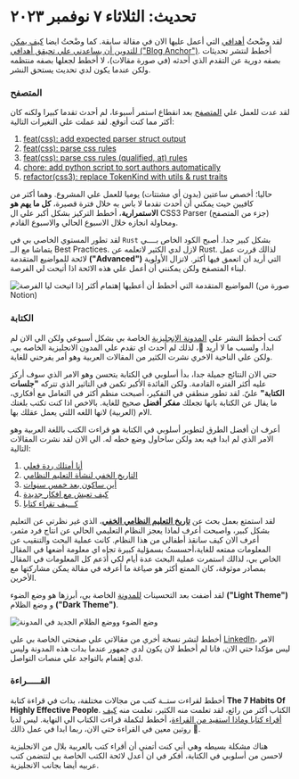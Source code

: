 # تحديث: الثلاثاء ٧ نوفمبر ٢٠٢٣

لقد وضْحتُ [أهدافي](/fresh-start) التي أعمل عليها الان في مقالة سابقة. كما وضْحتُ ايضا [كيف يمكن للتدوين أن يساعدني علي تحيقق أهدافي ("Blog Anchor")](/blog-anchor). أخطط لنتشر تحديثات بصفه دورية عن التقدم الذي أحدثه (في صورة مقالات)، لا أخطط لجعلها بصفه منتظمه ولكن عندما يكون لدي تحديث يستحق النشر.

### المتصفح

لقد عدت للعمل علي [المتصفح](https://github.com/gosub-browser/gosub-engine) بعد انقطاع استمر أسبوعا، لم أحدث تقدما كبيرا ولكنه كان أكثر مما كنت أتوقع. لقد عملت علي التغيرات التالية:

1. [feat(css): add expected parser struct output](https://github.com/gosub-browser/gosub-engine/pull/227)
2. [feat(css): parse css rules](https://github.com/gosub-browser/gosub-engine/pull/228)
3. [feat(css): parse css rules (qualified, at) rules](https://github.com/gosub-browser/gosub-engine/pull/229)
4. [chore: add python script to sort authors automatically](https://github.com/gosub-browser/gosub-engine/pull/231)
5. [refactor(css3): replace TokenKind with utils & rust traits](https://github.com/gosub-browser/gosub-engine/pull/235)

حاليا؛ أخصص ساعتين (بدون أي مشتتات) يوميا للعمل علي المشروع. وهما أكثر من كافيين حيث يمكني أن أحدث تقدما لا باس به خلال فترة قصيرة، **كل ما يهم هو الاستمرارية**، أخطط التركيز بشكل أكبر علي ال CSS3 Parser (جزء من المتصفح) ومحاولة انجازه خلال الاسبوع الحالي والاسبوع القادم.

لقد تطور المستوي الخاصي بي في `Rust` بشكل كبير جدا. أصبح الكود الخاص بــــي يتماشا مع الــ Best Practices. لازل لدي الكثير لاتعلمه عن Rust. لذالك قررت عمل لائحة للمواضيع المتقدمة **("Advanced")** التي أريد ان اتعمق فيها أكثر. لاتزال الأولوية لبناء المتصفح ولكن يمكنني أن أعمل علي هذه الائحة اذا أتيحت لي الفرصة.

![المواضيع المتقدمة التي أخطط أن أعطيها إهتمام أكثر إذا اتيحت ليا الفرصة (صورة من Notion)](/advanced-rust-topics.png)

### الكتابة

كنت أخطط النشر علي [المدونة الإنجليزية](https://blog.ahmedibrahim.dev/) الخاصة بي بشكل أسبوعي ولكن الي الان لم ابدأ، ولسبب ما لا أريد 🙂، لذلك لم أحدث اي تقدم علي المدون الانجليزية الخاصه بي. ولكن علي الناحية الاخري نشرت الكثير من المقالات العربية وهو أمر يفرحني للغاية.

حتي الان النتائج جميلة جدا، بدأ أسلوبي في الكتابة يتحسن وهو الامر الذي سوف أركز عليه أكثر الفتره القادمة. ولكن الفائدة الأكبر تكمن في التاثير الذي تتركه **"جلسات الكتابة"** عليّ. لقد تطور منطقي في التفكير، أصبحت منظم أكثر في التعامل مع أفكاري، ما يقال عن الكتابة بانها تجعلك **مفكر أفضل** صحيح للغاية. بالاخص اذا كنت تكتب بلغتك الام (العربية) لانها اللغه اللتي يعمل عقلك بها.

أعرف ان أفضل الطرق لتطوير أسلوبي في الكتابة هو قراءت الكتب باللغة العربية وهو الامر الذي لم ابدا فيه بعد ولكن ساحاول وضع خطه له. الي الان لقد نشرت المقالات التالية:

1. [أنا أمتلك ردة فعلي](/being-proactive)
2. [التاريخ الخفي لنشأة التعليم النظامي](/hidden-history-of-education)
3. [أين ساكون بعد خمس سنوات](/where-will-i-be-in-5-years)
4. [كيف تعيش مع افكار جديدة](/live-with-new-ideas)
5. [كـــيف تقراء كتابا](/how-to-read-a-book)

لقد استمتع بعمل بحث عن [**تاريخ التعليم النظامي الخفي**](/hidden-history-of-education)، الذي غير نظرتي عن التعليم بشكل كبير، واصبحت أعرف لماذا يعجز النظام التعليمي الحالي عن انتاج فرد مثمر، أعرف الان كيف سانقذ أطفالي من هذا النظام. كانت عملية البحث والتنقيب عن المعلومات ممتعه للغاية،أحسستُ بسمؤلية كبيرة تجاه اي معلومة أضعها في المقال الخاص بي، لذالك استمرت عملية البحث عدة أيام لكي أُدَعم كل المعلومات في المقال بمصادر موثوقة، كان الممتع أكثر هو صياغة ما أعرفه في مقالة يمكن مشاركتها مع الأخرين.

لقد أضفت بعد التحسينات [للمدونة](/) الخاصة بي، أبرزها هو وضع الضوء **("Light Theme")** و وضع الظلام **("Dark Theme")**.

![وضع الضوء ووضع الظلام الجديد في المدونة](/blog-themes.png)

أخطط لنشر نسخة أخري من مقالاتي علي صفحتي الخاصة بي علي [LinkedIn](https://www.linkedin.com/in/neuodev/)، الامر ليس مؤكدا حتي الان، فانا لم أخطط لان يكون لدي جمهور عندما بدات هذه المدونة وليس لدي إهتمام بالتواجد علي منصات التواصل.

### القـــــراءة

أخطط لقراءت ستــة كتب من مجالات مختلفة، بدات في قراءة كتابة **The 7 Habits Of Highly Effective People**. الكتاب أكثر من رائع، لقد تعلمت منه الكثير، تعلمت منه [كيف أقراء كتابا وماذا استفيد من القراءة](/how-to-read-a-book)، أخطط لتكملة قراءت الكتاب الي النهاية. ليس لديا روتين معين في القراءة حتي الان، ربما ابدا في عمل ذالك 🤔.

هناك مشكلة بسيطه وهي أني كنت أتمني أن أقراء كتب بالعربية بلال من الانجليزية لاحسن من أسلوبي في الكتابة، أفكر في ان أعدل لائحة الكتب الخاصة بي لتتضمن كتب عربيه أيضا بجانب الانجليزية.
